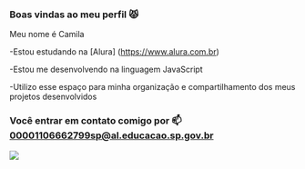 ### Boas vindas ao meu perfil 😾

Meu nome é Camila

-Estou estudando na [Alura] (https://www.alura.com.br)

-Estou me desenvolvendo na linguagem JavaScript

-Utilizo esse espaço para minha organização e compartilhamento dos meus projetos desenvolvidos

### Você entrar em contato comigo por  📫 00001106662799sp@al.educacao.sp.gov.br


![](https://media1.tenor.com/m/47qpxBq_Tw0AAAAd/cat-cat-meme.gif)
